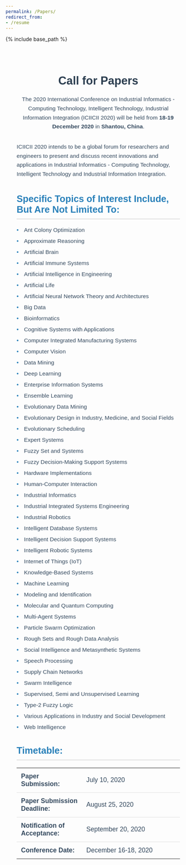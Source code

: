 ```yaml
---
permalink: /Papers/
redirect_from:  
- /resume
---
```

{% include base_path %}
<div class="cfp-container">
  <h1 class="cfp-title">Call for Papers</h1>
  <p class="cfp-intro">
    The 2020 International Conference on Industrial Informatics - Computing Technology, Intelligent Technology, Industrial Information Integration (ICIICII 2020) will be held from <strong>18-19 December 2020</strong> in <strong>Shantou, China</strong>.
  </p>

  <p class="cfp-details">
    ICIICII 2020 intends to be a global forum for researchers and engineers to present and discuss recent innovations and applications in Industrial Informatics - Computing Technology, Intelligent Technology and Industrial Information Integration.
  </p>

  <h2 class="cfp-subtitle">Specific Topics of Interest Include, But Are Not Limited To:</h2>
  <ul class="cfp-topics">
    <li>Ant Colony Optimization</li>
    <li>Approximate Reasoning</li>
    <li>Artificial Brain</li>
    <li>Artificial Immune Systems</li>
    <li>Artificial Intelligence in Engineering</li>
    <li>Artificial Life</li>
    <li>Artificial Neural Network Theory and Architectures</li>
    <li>Big Data</li>
    <li>Bioinformatics</li>
    <li>Cognitive Systems with Applications</li>
    <li>Computer Integrated Manufacturing Systems</li>
    <li>Computer Vision</li>
    <li>Data Mining</li>
    <li>Deep Learning</li>
    <li>Enterprise Information Systems</li>
    <li>Ensemble Learning</li>
    <li>Evolutionary Data Mining</li>
    <li>Evolutionary Design in Industry, Medicine, and Social Fields</li>
    <li>Evolutionary Scheduling</li>
    <li>Expert Systems</li>
    <li>Fuzzy Set and Systems</li>
    <li>Fuzzy Decision-Making Support Systems</li>
    <li>Hardware Implementations</li>
    <li>Human-Computer Interaction</li>
    <li>Industrial Informatics</li>
    <li>Industrial Integrated Systems Engineering</li>
    <li>Industrial Robotics</li>
    <li>Intelligent Database Systems</li>
    <li>Intelligent Decision Support Systems</li>
    <li>Intelligent Robotic Systems</li>
    <li>Internet of Things (IoT)</li>
    <li>Knowledge-Based Systems</li>
    <li>Machine Learning</li>
    <li>Modeling and Identification</li>
    <li>Molecular and Quantum Computing</li>
    <li>Multi-Agent Systems</li>
    <li>Particle Swarm Optimization</li>
    <li>Rough Sets and Rough Data Analysis</li>
    <li>Social Intelligence and Metasynthetic Systems</li>
    <li>Speech Processing</li>
    <li>Supply Chain Networks</li>
    <li>Swarm Intelligence</li>
    <li>Supervised, Semi and Unsupervised Learning</li>
    <li>Type-2 Fuzzy Logic</li>
    <li>Various Applications in Industry and Social Development</li>
    <li>Web Intelligence</li>
  </ul>

  <h2 class="cfp-subtitle">Timetable:</h2>
  <table class="cfp-dates">
    <tr>
      <td><strong>Paper Submission:</strong></td>
      <td>July 10, 2020</td>
    </tr>
    <tr>
      <td><strong>Paper Submission Deadline:</strong></td>
      <td>August 25, 2020</td>
    </tr>
    <tr>
      <td><strong>Notification of Acceptance:</strong></td>
      <td>September 20, 2020</td>
    </tr>
    <tr>
      <td><strong>Conference Date:</strong></td>
      <td>December 16-18, 2020</td>
    </tr>
  </table>
</div>

<style>
  /* Container */
  .cfp-container {
    max-width: 900px;
    margin: 0 auto;
    padding: 30px;
    font-family: Arial, sans-serif;
  }

  /* Title */
  .cfp-title {
    font-size: 2.2em;
    color: #2C3E50;
    text-align: center;
    margin-bottom: 20px;
  }

  /* Intro */
  .cfp-intro {
    font-size: 1.1em;
    color: #34495E;
    line-height: 1.6;
    text-align: center;
    margin-bottom: 30px;
  }

  .cfp-details {
    font-size: 1.1em;
    color: #34495E;
    line-height: 1.6;
    margin-bottom: 40px;
  }

  /* Subtitle */
  .cfp-subtitle {
    font-size: 1.8em;
    color: #2980B9;
    margin-top: 40px;
    margin-bottom: 20px;
    font-weight: bold;
    border-bottom: 2px solid #ddd;
    padding-bottom: 10px;
  }

  /* Topics list */
  .cfp-topics {
    list-style-type: none;
    padding: 0;
    font-size: 1.1em;
    color: #34495E;
    margin-bottom: 40px;
  }

  .cfp-topics li {
    margin-bottom: 12px;
    padding-left: 20px;
    position: relative;
  }

  .cfp-topics li:before {
    content: "•";
    position: absolute;
    left: 0;
    color: #2980B9;
    font-weight: bold;
  }

  /* Timetable table */
  .cfp-dates {
    width: 100%;
    border-collapse: collapse;
    margin-bottom: 40px;
  }

  .cfp-dates td {
    padding: 12px;
    font-size: 1.1em;
    color: #34495E;
    border-bottom: 1px solid #ddd;
  }

  .cfp-dates td:first-child {
    width: 40%;
    font-weight: bold;
  }

  .cfp-dates tr:last-child td {
    border-bottom: none;
  }

  /* Responsive design */
  @media (max-width: 768px) {
    .cfp-container {
      padding: 20px;
    }

    .cfp-title {
      font-size: 2em;
    }

    .cfp-intro,
    .cfp-details {
      font-size: 1em;
    }

    .cfp-topics li {
      font-size: 1em;
    }

    .cfp-dates td {
      font-size: 1em;
    }
  }
</style>
